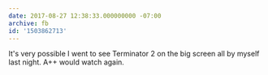 ```yaml
---
date: 2017-08-27 12:38:33.000000000 -07:00
archive: fb
id: '1503862713'
---
```


It's very possible I went to see Terminator 2 on the big screen all by myself last night. A++ would watch again.
